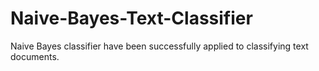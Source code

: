 # Naive-Bayes-Text-Classifier
Naive Bayes classifier have been successfully applied to classifying text documents.
